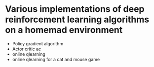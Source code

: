 # Various implementations of deep reinforcement learning algorithms on a homemad environment
* Policy gradient algorithm
* Actor critic ac
* online qlearning
* online qlearning for a cat and mouse game
